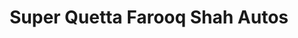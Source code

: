 ---
title: "Super Quetta Farooq Shah Autos"
url: /ranipur-riyast/super-quetta-farooq-shah-autos/
shop: car parts
---